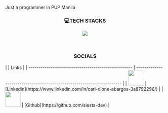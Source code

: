 Just a programmer in PUP Manila


<h3 align="center">💻TECH STACKS</h3>
<p align="center">
  <a href="https://skillicons.dev">
    <img src="https://skillicons.dev/icons?i=js,nodejs,npm,mongodb,java,c,cs,py,linux,redhat,vscode,unreal,git,github&theme=dark" />
  </a>
</p>

<br>

<h3 align="center">SOCIALS</h3>
|                                                     |     Links                                                              |  
| --------------------------------------------------- | ---------------------------------------------------------------------- |
|     <img src="./icons/LinkedIn.svg" width="48">     | [Linkedin](https://www.linkedin.com/in/carl-dione-abargos-3a8792296/)  |
|     <img src="./icons/Github-Dark.svg" width="48">  | [Github](https://github.com/siesta-dev)                                |


